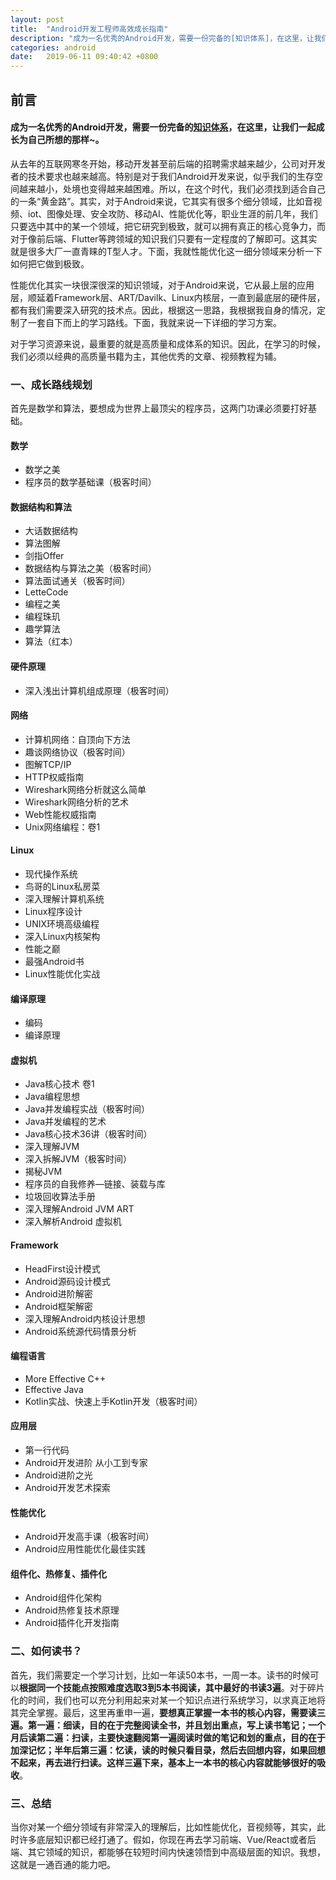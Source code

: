 ```yaml
---
layout: post
title:  "Android开发工程师高效成长指南"
description: "成为一名优秀的Android开发，需要一份完备的[知识体系]，在这里，让我们一起成长为自己所想的那样"
categories: android
date:   2019-06-11 09:40:42 +0800
---
```


## 前言

#### 成为一名优秀的Android开发，需要一份完备的[知识体系](https://github.com/JsonChao/Awesome-Android-Exercise)，在这里，让我们一起成长为自己所想的那样~。

从去年的互联网寒冬开始，移动开发甚至前后端的招聘需求越来越少，公司对开发者的技术要求也越来越高。特别是对于我们Android开发来说，似乎我们的生存空间越来越小，处境也变得越来越困难。所以，在这个时代，我们必须找到适合自己的一条“黄金路”。其实，对于Android来说，它其实有很多个细分领域，比如音视频、iot、图像处理、安全攻防、移动AI、性能优化等，职业生涯的前几年，我们只要选中其中的某一个领域，把它研究到极致，就可以拥有真正的核心竞争力，而对于像前后端、Flutter等跨领域的知识我们只要有一定程度的了解即可。这其实就是很多大厂一直青睐的T型人才。下面，我就性能优化这一细分领域来分析一下如何把它做到极致。

性能优化其实一块很深很深的知识领域，对于Android来说，它从最上层的应用层，顺延着Framework层、ART/Davilk、Linux内核层，一直到最底层的硬件层，都有我们需要深入研究的技术点。因此，根据这一思路，我根据我自身的情况，定制了一套自下而上的学习路线。下面，我就来说一下详细的学习方案。

对于学习资源来说，最重要的就是高质量和成体系的知识。因此，在学习的时候，我们必须以经典的高质量书籍为主，其他优秀的文章、视频教程为辅。

### 一、成长路线规划

首先是数学和算法，要想成为世界上最顶尖的程序员，这两门功课必须要打好基础。

#### 数学

- 数学之美
- 程序员的数学基础课（极客时间）

#### 数据结构和算法

- 大话数据结构
- 算法图解
- 剑指Offer
- 数据结构与算法之美（极客时间）
- 算法面试通关（极客时间）
- LetteCode
- 编程之美
- 编程珠玑
- 趣学算法
- 算法（红本）

#### 硬件原理

- 深入浅出计算机组成原理（极客时间）

#### 网络

- 计算机网络：自顶向下方法
- 趣谈网络协议（极客时间）
- 图解TCP/IP
- HTTP权威指南
- Wireshark网络分析就这么简单
- Wireshark网络分析的艺术
- Web性能权威指南
- Unix网络编程：卷1

#### Linux

- 现代操作系统
- 鸟哥的Linux私房菜
- 深入理解计算机系统
- Linux程序设计
- UNIX环境高级编程
- 深入Linux内核架构
- 性能之巅
- 最强Android书
- Linux性能优化实战

#### 编译原理

- 编码
- 编译原理

#### 虚拟机

- Java核心技术 卷1
- Java编程思想
- Java并发编程实战（极客时间）
- Java并发编程的艺术
- Java核心技术36讲（极客时间）
- 深入理解JVM
- 深入拆解JVM（极客时间）
- 揭秘JVM
- 程序员的自我修养—链接、装载与库
- 垃圾回收算法手册
- 深入理解Android JVM ART
- 深入解析Android 虚拟机

#### Framework

- HeadFirst设计模式
- Android源码设计模式
- Android进阶解密
- Android框架解密
- 深入理解Android内核设计思想
- Android系统源代码情景分析

#### 编程语言

- More Effective C++
- Effective Java
- Kotlin实战、快速上手Kotlin开发（极客时间）

#### 应用层

- 第一行代码
- Android开发进阶 从小工到专家
- Android进阶之光
- Android开发艺术探索

#### 性能优化

- Android开发高手课（极客时间）
- Android应用性能优化最佳实践

#### 组件化、热修复、插件化

- Android组件化架构
- Android热修复技术原理
- Android插件化开发指南

### 二、如何读书？

首先，我们需要定一个学习计划，比如一年读50本书，一周一本。读书的时候可以**根据同一个技能点按照难度选取3到5本书阅读，其中最好的书读3遍**。对于碎片化的时间，我们也可以充分利用起来对某一个知识点进行系统学习，以求真正地将其完全掌握。最后，这里再重申一遍，**要想真正掌握一本书的核心内容，需要读三遍。第一遍：细读，目的在于完整阅读全书，并且划出重点，写上读书笔记；一个月后读第二遍：扫读，主要快速翻阅第一遍阅读时做的笔记和划的重点，目的在于加深记忆；半年后第三遍：忆读，读的时候只看目录，然后去回想内容，如果回想不起来，再去进行扫读。这样三遍下来，基本上一本书的核心内容就能够很好的吸收**。

### 三、总结

当你对某一个细分领域有非常深入的理解后，比如性能优化，音视频等，其实，此时许多底层知识都已经打通了。假如，你现在再去学习前端、Vue/React或者后端、其它领域的知识，都能够在较短时间内快速领悟到中高级层面的知识。我想，这就是一通百通的能力吧。